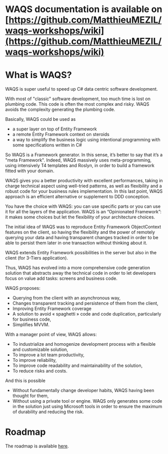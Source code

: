 # WAQS documentation is available on [https://github.com/MatthieuMEZIL/waqs-workshops/wiki](https://github.com/MatthieuMEZIL/waqs-workshops/wiki)

# What is WAQS?
WAQS is super useful to speed up C# data centric software development.

With most of "classic" software development, too much time is lost on plumbing code.
This code is often the most complex and risky.
WAQS avoids the complexity generating the plumbing code.

Basically, WAQS could be used as
* a super layer on top of Entity Framework
* a remote Entity Framework context on steroids
* a way to simplify the business logic using intentional programming with some specifications written in C#

So WAQS is a Framework generator. In this sense, it’s better to say that it’s a "meta Framework". Indeed, WAQS massively uses meta-programming, using intensively T4 templates and Roslyn, in order to build a framework fitted with your domain.

WAQS gives you a better productivity with excellent performances, taking in charge technical aspect using well-tried patterns, as well as flexibility and a robust code for your business rules implementation. In this last point, WAQS approach is an efficient alternative or supplement to DDD conception.

You have the choice with WAQS: you can use specific parts or you can use it for all the layers of the application. WAQS is an “Opinionated Framework”: it makes some choices but let the flexibility of your architecture choices.

The initial idea of WAQS was to reproduce Entity Framework ObjectContext features on the client, so having the flexibility and the power of remotely querying your data and having transparent changes tracked in order to be able to persist them later in one transaction without thinking about it. 

WAQS extends Entity Framework possibilities in the server but also in the client (for 3-Tiers application). 

Thus, WAQS has evolved into a more comprehensive code generation solution that abstracts away the technical code in order to let developers focus on value add tasks: screens and business code.

 WAQS proposes:
* Querying from the client with an asynchronous way, 
* Changes transparent tracking and persistence of them from the client, 
* Improving Entity Framework coverage
* A solution to avoid « spaghetti » code and code duplication, particularly for business code, 
* Simplifies MVVM. 

With a manager point of view, WAQS allows: 
* To industrialize and homogenize development process with a flexible and customizable solution, 
* To improve a lot team productivity, 
* To improve reliability,
* To improve code readability and maintainability of the solution, 
* To reduce risks and costs. 

And this is possible
* Without fundamentally change developer habits, WAQS having been thought for them, 
* Without using a private tool or engine. WAQS only generates some code in the solution just using Microsoft tools in order to ensure the maximum of durability and reducing the risk. 

# Roadmap
The roadmap is available [here](https://github.com/MatthieuMEZIL/waqs-workshops/wiki/Roadmap).
